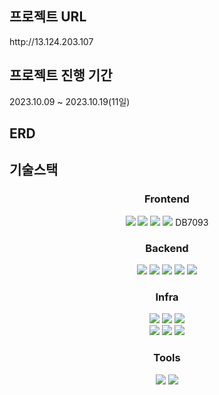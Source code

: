 

## 프로젝트 URL
<p>http://13.124.203.107</p>

## 프로젝트 진행 기간
<p>2023.10.09 ~ 2023.10.19(11일)</p>


## ERD


## 기술스택
<div align=center> 
  <h3><b>Frontend</b></h3>
  <img src="https://img.shields.io/badge/react-61DAFB?style=flat&logo=react&logoColor=black"> 
  <img src="https://img.shields.io/badge/Javascript-F7DF1E?style=flat&logo=javascript&logoColor=white">
  <img src="https://img.shields.io/badge/Axios-5A29E4?stype=flat&logo=axios&logoColor=white">
  <img src="https://img.shields.io/badge/Styled-Components-DB7093?&stype=flat&logo=Styled-Components&logoColor=white">
  DB7093
  <br/>
  
  <h3><b>Backend</b></h3>
  <img src="https://img.shields.io/badge/Javascript-F7DF1E?style=flat&logo=javascript&logoColor=white">
  <img src="https://img.shields.io/badge/Bun-FFDF6F?style=flat&logo=Bun&logoColor=white">
  <img src="https://img.shields.io/badge/Elysia-415454?style=flat&logo=&logoColor=white">
  <img src="https://img.shields.io/badge/MySQL-4479A1?&style=flat&logo=mysql&logoColor=white">
  <img src="https://img.shields.io/badge/prisma-2D3748?style=flat&logo=prisma&logoColor=white"> 
  <br/>

  <h3><b>Infra</b></h3>
  <img src="https://img.shields.io/badge/AWS EC2-FF9900?&logo=amazon ec2&logoColor=white">
  <img src="https://img.shields.io/badge/AWS RDS-527FFF?&logo=amazonrds&logoColor=white">
  <img src="https://img.shields.io/badge/Ubuntu-E95420?&logo=ubuntu&logoColor=white">
  <br/>

  <img src="https://img.shields.io/badge/Nginx-009639?&logo=nginx&logoColor=white">
  <img src="https://img.shields.io/badge/Git Action-2088FF?style=flat&logo=github actions&logoColor=white"> 
  <img src="https://img.shields.io/badge/WSL-1A285F?style=flat&logo=&logoColor=white">
  
  <br/>

  <h3><b>Tools</b></h3>
  <img src="https://img.shields.io/badge/GitHub-181717?&logo=github&logoColor=white">
  <img src="https://img.shields.io/badge/Postman-FF6C37?&logo=Postman&logoColor=white">
</div>


